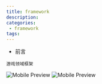 ```yaml
---
title: framework
description:
categories:
 - framework
tags:
---
```


- 前言
```
游戏领域框架
```
![Mobile Preview](https://brinkqiang.github.io/assets/images/yang/游戏领域服务平台.png)
![Mobile Preview](https://brinkqiang.github.io/assets/images/yang/游戏领域框架.png)
